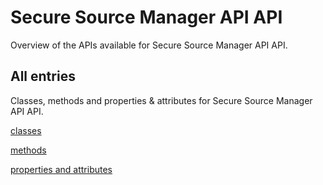 [
This is a templated file. Adding content to this file may result in it being
reverted. Instead, if you want to place additional content, create an
"overview_content.md" file in `docs/` directory. The Sphinx tool will
pick up on the content and merge the content.
]: #

# Secure Source Manager API API

Overview of the APIs available for Secure Source Manager API API.

## All entries

Classes, methods and properties & attributes for
Secure Source Manager API API.

[classes](https://cloud.google.com/python/docs/reference/securesourcemanager/latest/summary_class.html)

[methods](https://cloud.google.com/python/docs/reference/securesourcemanager/latest/summary_method.html)

[properties and
attributes](https://cloud.google.com/python/docs/reference/securesourcemanager/latest/summary_property.html)
